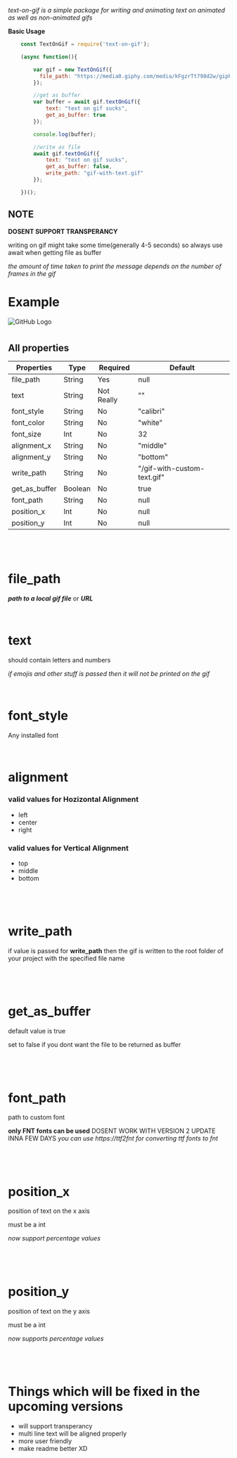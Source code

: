 *text-on-gif is a simple package for writing and animating text on animated as well as non-animated gifs*

**Basic Usage**
```js
    const TextOnGif = require('text-on-gif');

    (async function(){

        var gif = new TextOnGif({
          file_path: "https://media0.giphy.com/media/kFgzrTt798d2w/giphy.gif"
        });

        //get as buffer
        var buffer = await gif.textOnGif({
            text: "text on gif sucks",
            get_as_buffer: true
        });

        console.log(buffer);

        //write as file
        await gif.textOnGif({
            text: "text on gif sucks",
            get_as_buffer: false,
            write_path: "gif-with-text.gif"
        });

    })();
```
## NOTE
**DOSENT SUPPORT TRANSPERANCY**

writing on gif might take some time(generally 4-5 seconds) so always use await when getting file as buffer

*the amount of time taken to print the message depends on the number of frames in the gif*
# Example
![GitHub Logo](https://i.postimg.cc/gJrq1rjJ/gif-with-text.gif)
#
## All properties
Properties    | Type    | Required   | Default
------------- | ------  | ---------- | -------
file_path     | String  | Yes        | null
text          | String  | Not Really | ""
font_style      | String     | No         | "calibri"
font_color     | String  | No         | "white"
font_size      | Int     | No         | 32
alignment_x    | String  | No         | "middle"
alignment_y   | String  | No         | "bottom"
write_path    | String  | No         | "/gif-with-custom-text.gif"
get_as_buffer   | Boolean | No         | true
font_path     | String  | No         | null
position_x     | Int     | No         | null
position_y    | Int     | No         | null
#
&nbsp;
&nbsp;  
# file_path
___path to a local gif file___ or ___URL___

&nbsp;
&nbsp;
# text
should contain letters and numbers

*if emojis and other stuff is passed then it will not be printed on the gif*

&nbsp;
# font_style
Any installed font

&nbsp;
# alignment
### valid values for Hozizontal Alignment
* left
* center
* right
### valid values for Vertical Alignment
* top
* middle
* bottom
#
&nbsp;
&nbsp;
# write_path
if value is passed for **write_path** then the gif is written to the root folder of your project with the specified file name
#
&nbsp;
&nbsp;
# get_as_buffer
default value is true 

set to false if you dont want the file to be returned as buffer
#
&nbsp;
&nbsp;
# font_path
path to custom font

**only FNT fonts can be used**
DOSENT WORK WITH VERSION 2 UPDATE INNA FEW DAYS
*you can use https://ttf2fnt for converting ttf fonts to fnt*
#
&nbsp;
&nbsp;
# position_x
position of text on the x axis

must be a int

*now support percentage values*
#
&nbsp;
&nbsp;
# position_y
position of text on the y axis

must be a int

*now supports percentage values*
#
&nbsp;
&nbsp;
# Things which will be fixed in the upcoming versions
* will support transperancy
* multi line text will be aligned properly
* more user friendly 
* make readme better XD